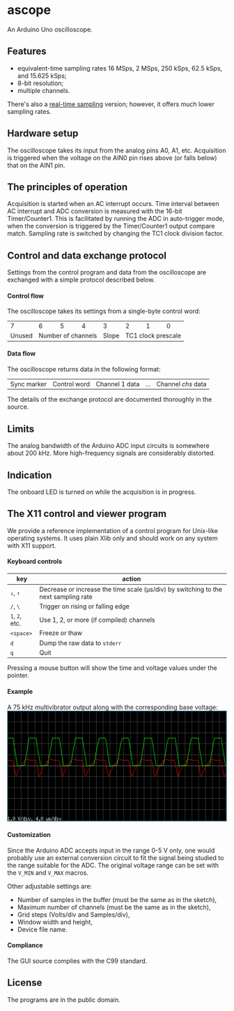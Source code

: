 # ascope
An Arduino Uno oscilloscope.

## Features
* equivalent-time sampling rates 16 MSps, 2 MSps, 250 kSps, 62.5 kSps, and 15.625 kSps;
* 8-bit resolution;
* multiple channels.

There's also a [real-time sampling](../../tree/realtime) version;
however, it offers much lower sampling rates.

## Hardware setup
The oscilloscope takes its input from the analog pins A0, A1, etc.
Acquisition is triggered when the voltage on the AIN0 pin rises above (or
falls below) that on the AIN1 pin.

## The principles of operation
Acquisition is started when an AC interrupt occurs. Time interval between
AC interrupt and ADC conversion is measured with the 16-bit
Timer/Counter1. This is facilitated by running the ADC in auto-trigger
mode, when the conversion is triggered by the Timer/Counter1 output
compare match. Sampling rate is switched by changing the TC1 clock
division factor.

## Control and data exchange protocol
Settings from the control program and data from the oscilloscope are
exchanged with a simple protocol described below.

#### Control flow
The oscilloscope takes its settings from a single-byte control word:

<table>
 <tr>
  <td>7</td>
  <td>6</td>
  <td>5</td>
  <td>4</td>
  <td>3</td>
  <td>2</td>
  <td>1</td>
  <td>0</td>
 </tr>
 <tr>
  <td>Unused</td>
  <td colspan=3>Number of channels</td>
  <td>Slope</td>
  <td colspan=3>TC1 clock prescale</td>
 </tr>
</table>

#### Data flow
The oscilloscope returns data in the following format:

<table>
 <tr>
  <td>Sync marker</td>
  <td>Control word</td>
  <td>Channel 1 data</td>
  <td>...</td>
  <td>Channel <i>chs</i> data</td>
 </tr>
</table>

The details of the exchange protocol are documented thoroughly in the
source.

## Limits
The analog bandwidth of the Arduino ADC input circuits is somewhere
about 200 kHz. More high-frequency signals are considerably distorted.

## Indication
The onboard LED is turned on while the acquisition is in progress.

## The X11 control and viewer program
We provide a reference implementation of a control program for Unix-like
operating systems. It uses plain Xlib only and should work on any system
with X11 support.

#### Keyboard controls
key            | action
---------------|-------
`↓`, `↑`       | Decrease or increase the time scale (μs/div) by switching to the next sampling rate
`/`, `\`       | Trigger on rising or falling edge
`1`, `2`, etc. | Use 1, 2, or more (if compiled) channels
`<space>`      | Freeze or thaw
`d`            | Dump the raw data to `stderr`
`q`            | Quit

Pressing a mouse button will show the time and voltage values under the
pointer.

#### Example
A 75 kHz multivibrator output along with the corresponding base voltage:
![](docs/mv.png)

#### Customization
Since the Arduino ADC accepts input in the range 0-5 V only, one would
probably use an external conversion circuit to fit the signal being
studied to the range suitable for the ADC. The original voltage range
can be set with the `V_MIN` and `V_MAX` macros.

Other adjustable settings are:
* Number of samples in the buffer (must be the same as in the sketch),
* Maximum number of channels (must be the same as in the sketch),
* Grid steps (Volts/div and Samples/div),
* Window width and height,
* Device file name.

#### Compliance
The GUI source complies with the C99 standard.

## License
The programs are in the public domain.
